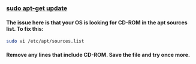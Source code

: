 ### [sudo apt-get update](https://askubuntu.com/questions/125111/failed-to-download-repository-information-due-to-missing-cdrom)

#### The issue here is that your OS is looking for CD-ROM in the apt sources list. To fix this:
```sh
sudo vi /etc/apt/sources.list
```
#### Remove any lines that include CD-ROM. Save the file and try once more.
